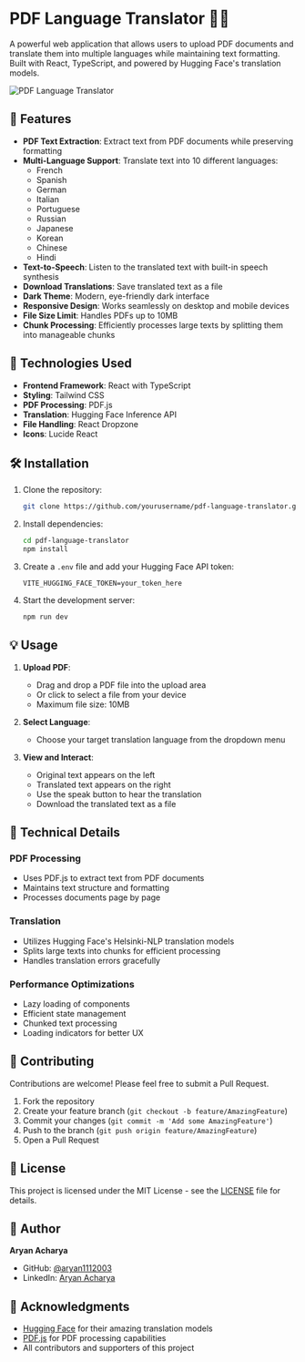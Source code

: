# PDF Language Translator 📖🌐

A powerful web application that allows users to upload PDF documents and translate them into multiple languages while maintaining text formatting. Built with React, TypeScript, and powered by Hugging Face's translation models.

![PDF Language Translator](https://i.imgur.com/YourScreenshot.png)

## 🌟 Features

- **PDF Text Extraction**: Extract text from PDF documents while preserving formatting
- **Multi-Language Support**: Translate text into 10 different languages:
  - French
  - Spanish
  - German
  - Italian
  - Portuguese
  - Russian
  - Japanese
  - Korean
  - Chinese
  - Hindi
- **Text-to-Speech**: Listen to the translated text with built-in speech synthesis
- **Download Translations**: Save translated text as a file
- **Dark Theme**: Modern, eye-friendly dark interface
- **Responsive Design**: Works seamlessly on desktop and mobile devices
- **File Size Limit**: Handles PDFs up to 10MB
- **Chunk Processing**: Efficiently processes large texts by splitting them into manageable chunks

## 🚀 Technologies Used

- **Frontend Framework**: React with TypeScript
- **Styling**: Tailwind CSS
- **PDF Processing**: PDF.js
- **Translation**: Hugging Face Inference API
- **File Handling**: React Dropzone
- **Icons**: Lucide React

## 🛠️ Installation

1. Clone the repository:
   ```bash
   git clone https://github.com/yourusername/pdf-language-translator.git
   ```

2. Install dependencies:
   ```bash
   cd pdf-language-translator
   npm install
   ```

3. Create a `.env` file and add your Hugging Face API token:
   ```env
   VITE_HUGGING_FACE_TOKEN=your_token_here
   ```

4. Start the development server:
   ```bash
   npm run dev
   ```

## 💡 Usage

1. **Upload PDF**:
   - Drag and drop a PDF file into the upload area
   - Or click to select a file from your device
   - Maximum file size: 10MB

2. **Select Language**:
   - Choose your target translation language from the dropdown menu

3. **View and Interact**:
   - Original text appears on the left
   - Translated text appears on the right
   - Use the speak button to hear the translation
   - Download the translated text as a file

## 🔧 Technical Details

### PDF Processing
- Uses PDF.js to extract text from PDF documents
- Maintains text structure and formatting
- Processes documents page by page

### Translation
- Utilizes Hugging Face's Helsinki-NLP translation models
- Splits large texts into chunks for efficient processing
- Handles translation errors gracefully

### Performance Optimizations
- Lazy loading of components
- Efficient state management
- Chunked text processing
- Loading indicators for better UX

## 🤝 Contributing

Contributions are welcome! Please feel free to submit a Pull Request.

1. Fork the repository
2. Create your feature branch (`git checkout -b feature/AmazingFeature`)
3. Commit your changes (`git commit -m 'Add some AmazingFeature'`)
4. Push to the branch (`git push origin feature/AmazingFeature`)
5. Open a Pull Request

## 📝 License

This project is licensed under the MIT License - see the [LICENSE](LICENSE) file for details.

## 👤 Author

**Aryan Acharya**
- GitHub: [@aryan1112003](https://github.com/aryan1112003)
- LinkedIn: [Aryan Acharya](https://www.linkedin.com/in/aryan-acharya-9b939b316/)

## 🙏 Acknowledgments

- [Hugging Face](https://huggingface.co/) for their amazing translation models
- [PDF.js](https://mozilla.github.io/pdf.js/) for PDF processing capabilities
- All contributors and supporters of this project